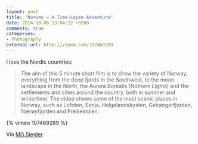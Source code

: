 ```yaml
---
layout: post
title: "Norway — A Time-Lapse Adventure"
date: 2014-10-06 13:04:22 +0200
comments: true
categories: 
- Photography
external-url: http://vimeo.com/107469289
---
```


I love the Nordic countries:

> The aim of this 5 minute short film is to show the variety of Norway, everything from the deep fjords in the Southwest, to the moon landscape in the North, the Aurora Borealis (Nothern Lights) and the settlements and cities around the country, both in summer and wintertime. The video shows some of the most scenic places in Norway, such as Lofoten, Senja, Helgelandskysten, Geirangerfjorden, Nærøyfjorden and Preikestolen.

{% vimeo 107469289 %}

Via [MG Siegler](http://parislemon.com/post/99276412272/laughingsquid-a-breathtaking-time-lapse-film-of).